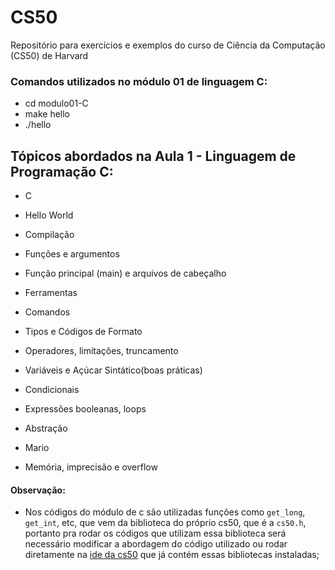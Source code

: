 # CS50

Repositório para exercícios e exemplos do curso de Ciência da Computação (CS50) de Harvard

### Comandos utilizados no módulo 01 de linguagem C:

- cd modulo01-C
- make hello
- ./hello

## Tópicos abordados na Aula 1 - Linguagem de Programação C:

- C

- Hello World

- Compilação

- Funções e argumentos

- Função principal (main) e arquivos de cabeçalho

- Ferramentas

- Comandos

- Tipos e Códigos de Formato

- Operadores, limitações, truncamento

- Variáveis e Açúcar Sintático(boas práticas)

- Condicionais

- Expressões booleanas, loops

- Abstração

- Mario

- Memória, imprecisão e overflow

#### Observação:

- Nos códigos do módulo de c são utilizadas funções como `get_long`, `get_int`, etc, que vem da biblioteca do próprio cs50, que é a `cs50.h`, portanto pra rodar os códigos que utilizam essa biblioteca será necessário modificar a abordagem do código utilizado ou rodar diretamente na [ide da cs50](https://cs50.dev) que já contém essas bibliotecas instaladas;
